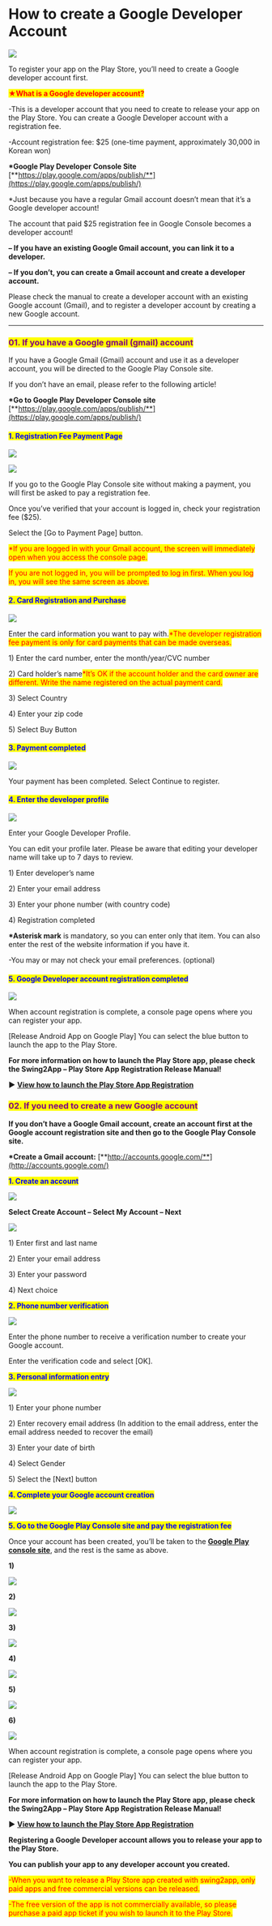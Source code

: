 # How to create a Google Developer Account

![](https://support.swing2app.com/wp-content/uploads/2018/09/g\_dev.png)

To register your app on the Play Store, you’ll need to create a Google developer account first.



<mark style="color:red;">**★What is a Google developer account?**</mark>

\-This is a developer account that you need to create to release your app on the Play Store. You can create a Google Developer account with a registration fee.

\-Account registration fee: $25 (one-time payment, approximately 30,000 in Korean won)

**\*Google Play Developer Console Site** [**https://play.google.com/apps/publish/**](https://play.google.com/apps/publish/)

\*Just because you have a regular Gmail account doesn’t mean that it’s a Google developer account!

The account that paid $25 registration fee in Google Console becomes a developer account!



**– If you have an existing Google Gmail account, you can link it to a developer.**

**– If you don’t, you can create a Gmail account and create a developer account.**

Please check the manual to create a developer account with an existing Google account (Gmail), and to register a developer account by creating a new Google account.

***

### <mark style="color:purple;">**01. If you have a Google gmail (gmail) account**</mark>

If you have a Google Gmail (Gmail) account and use it as a developer account, you will be directed to the Google Play Console site.

If you don’t have an email, please refer to the following article!

**\*Go to Google Play Developer Console site** [**https://play.google.com/apps/publish/**](https://play.google.com/apps/publish/)



#### <mark style="color:blue;">**1. Registration Fee Payment Page**</mark>

![](https://support.swing2app.com/wp-content/uploads/2018/09/Picture34-1.png)

![](https://support.swing2app.com/wp-content/uploads/2018/09/Picture35-1.png)

If you go to the Google Play Console site without making a payment, you will first be asked to pay a registration fee.

Once you’ve verified that your account is logged in, check your registration fee ($25).

Select the \[Go to Payment Page] button.

<mark style="color:red;">\*If you are logged in with your Gmail account, the screen will immediately open when you access the console page.</mark>

<mark style="color:red;">If you are not logged in, you will be prompted to log in first. When you log in, you will see the same screen as above.</mark>



#### <mark style="color:blue;">**2. Card Registration and Purchase**</mark>

![](https://support.swing2app.com/wp-content/uploads/2018/09/Picture36-1.png)

Enter the card information you want to pay with.<mark style="color:red;">\*The developer registration fee payment is only for card payments that can be made overseas.</mark>

1\) Enter the card number, enter the month/year/CVC number

2\) Card holder’s name<mark style="color:red;">\*It’s OK if the account holder and the card owner are different. Write the name registered on the actual payment card.</mark>

3\) Select Country

4\) Enter your zip code

5\) Select Buy Button



#### <mark style="color:blue;">**3. Payment completed**</mark>

![](https://support.swing2app.com/wp-content/uploads/2018/09/%EC%98%81%EB%AC%B8\_%EA%B5%AC%EA%B8%80%EA%B0%9C%EB%B0%9C%EC%9E%90%EB%93%B1%EB%A1%9D1.png)

Your payment has been completed. Select Continue to register.



#### <mark style="color:blue;">**4. Enter the developer profile**</mark>

![](https://support.swing2app.com/wp-content/uploads/2018/09/%EC%98%81%EB%AC%B8\_%EA%B5%AC%EA%B8%80%EA%B0%9C%EB%B0%9C%EC%9E%90%EB%93%B1%EB%A1%9D2.png)

Enter your Google Developer Profile.

You can edit your profile later. Please be aware that editing your developer name will take up to 7 days to review.

1\) Enter developer’s name

2\) Enter your email address

3\) Enter your phone number (with country code)

4\) Registration completed

**\*Asterisk mark** is mandatory, so you can enter only that item. You can also enter the rest of the website information if you have it.

\-You may or may not check your email preferences. (optional)



#### <mark style="color:blue;">**5. Google Developer account registration completed**</mark>

![](https://support.swing2app.com/wp-content/uploads/2018/09/%EC%98%81%EB%AC%B8\_%EA%B5%AC%EA%B8%80%EC%B6%9C%EC%8B%9C1.png)

When account registration is complete, a console page opens where you can register your app.

\[Release Android App on Google Play] You can select the blue button to launch the app to the Play Store.



**For more information on how to launch the Play Store app, please check the Swing2App – Play Store App Registration Release Manual!**

**▶** [**View how to launch the Play Store App Registration**](update-playstore.md)



### <mark style="color:purple;">**02. If you need to create a new Google account**</mark>&#x20;

**If you don’t have a Google Gmail account, create an account first at the Google account registration site and then go to the Google Play Console site.**

**\*Create a Gmail account:** [**http://accounts.google.com/**](http://accounts.google.com/)



<mark style="color:blue;">**1. Create an account**</mark>

![](https://support.swing2app.com/wp-content/uploads/2018/09/Picture17-3.png)

**Select Create Account – Select My Account – Next**

![](https://support.swing2app.com/wp-content/uploads/2018/09/Picture37-1.png)

1\) Enter first and last name

2\) Enter your email address

3\) Enter your password

4\) Next choice



<mark style="color:blue;">**2. Phone number verification**</mark>

![](https://support.swing2app.com/wp-content/uploads/2018/09/Picture38-1.png)

Enter the phone number to receive a verification number to create your Google account.

Enter the verification code and select \[OK].



<mark style="color:blue;">**3. Personal information entry**</mark>

![](https://support.swing2app.com/wp-content/uploads/2018/09/Picture18-4.png)

1\) Enter your phone number

2\) Enter recovery email address (In addition to the email address, enter the email address needed to recover the email)

3\) Enter your date of birth

4\) Select Gender

5\) Select the \[Next] button



<mark style="color:blue;">**4. Complete your Google account creation**</mark>

![](https://support.swing2app.com/wp-content/uploads/2018/09/%EC%98%81%EB%AC%B8\_%EA%B5%AC%EA%B8%80%EA%B0%9C%EB%B0%9C%EC%9E%90%EB%93%B1%EB%A1%9D3.png)

<mark style="color:blue;">**5. Go to the Google Play Console site and pay the registration fee**</mark>

Once your account has been created, you’ll be taken to the [**Google Play console site**](https://play.google.com/apps/publish/), and the rest is the same as above.

**1)**

![](https://support.swing2app.com/wp-content/uploads/2018/09/Picture34-1.png)

**2)**

![](https://support.swing2app.com/wp-content/uploads/2018/09/Picture35-1.png)

**3)**

![](https://support.swing2app.com/wp-content/uploads/2018/09/Picture36-1.png)

**4)**

![](https://support.swing2app.com/wp-content/uploads/2018/09/%EC%98%81%EB%AC%B8\_%EA%B5%AC%EA%B8%80%EA%B0%9C%EB%B0%9C%EC%9E%90%EB%93%B1%EB%A1%9D1.png)

**5)**

![](https://support.swing2app.com/wp-content/uploads/2018/09/%EC%98%81%EB%AC%B8\_%EA%B5%AC%EA%B8%80%EA%B0%9C%EB%B0%9C%EC%9E%90%EB%93%B1%EB%A1%9D2.png)

**6)**

![](https://support.swing2app.com/wp-content/uploads/2018/09/%EC%98%81%EB%AC%B8\_%EA%B5%AC%EA%B8%80%EC%B6%9C%EC%8B%9C1.png)

When account registration is complete, a console page opens where you can register your app.

\[Release Android App on Google Play] You can select the blue button to launch the app to the Play Store.

**For more information on how to launch the Play Store app, please check the Swing2App – Play Store App Registration Release Manual!**

**▶** [**View how to launch the Play Store App Registration**](update-playstore.md)

**Registering a Google Developer account allows you to release your app to the Play Store.**

**You can publish your app to any developer account you created.**

<mark style="color:red;">-When you want to release a Play Store app created with swing2app, only paid apps and free commercial versions can be released.</mark>

<mark style="color:red;">-The free version of the app is not commercially available, so please purchase a paid app ticket if you wish to launch it to the Play Store.</mark>&#x20;
